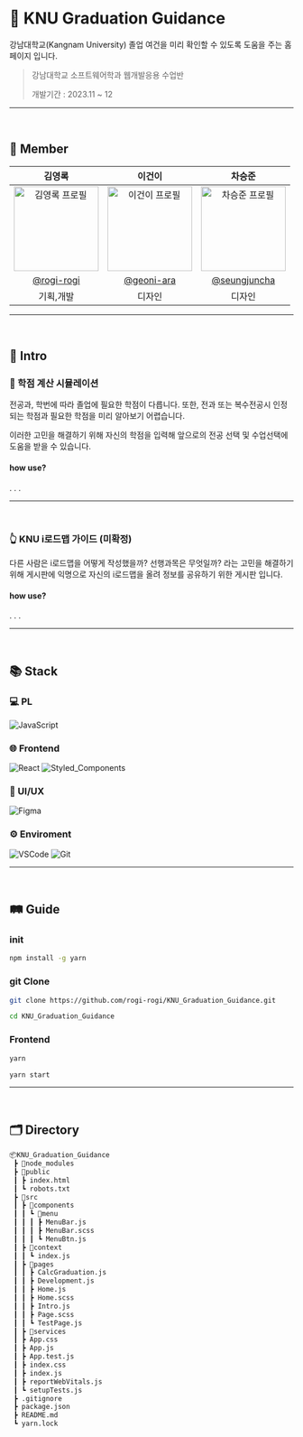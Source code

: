 # 🏫 KNU Graduation Guidance

강남대학교(Kangnam University) 졸업 여건을 미리 확인할 수 있도록 도움을 주는 홈페이지 입니다.

> 강남대학교 소프트웨어학과 웹개발응용 수업반
> 
> 개발기간 : 2023.11 ~ 12


<hr/><br>

## 🤝 Member

<div width="500px">
 
| 김영록 | 이건이 | 차승준 |
| :-: | :-: | :-: |
| <img src="https://avatars.githubusercontent.com/u/95115004?v=4" alt="김영록 프로필" min-width="150px" height="150px"> |<img src="https://avatars.githubusercontent.com/u/8115130?v=4" alt="이건이 프로필" min-width="150px" height="150px"> | <img src="https://avatars.githubusercontent.com/u/149284997?v=4" alt="차승준 프로필" min-width="150px" height="150px">  |
| [@rogi-rogi](https://github.com/rogi-rogi) | [@geoni-ara](https://github.com/geoni) | [@seungjuncha](https://github.com/seungjuncha) | 
| 기획,개발 | 디자인 | 디자인 |

</div>
<hr/><br>

## 👋 Intro

### 🔢 학점 계산 시뮬레이션

전공과, 학번에 따라 졸업에 필요한 학점이 다릅니다.
또한, 전과 또는 복수전공시 인정되는 학점과 필요한 학점을 미리 알아보기 어렵습니다.

이러한 고민을 해결하기 위해 자신의 학점을 입력해 앞으로의 전공 선택 및 수업선택에 도움을 받을 수 있습니다.

#### how use?

.
.
.

<hr/><br>

### 👆 KNU i로드맵 가이드 (미확정)

다른 사람은 i로드맵을 어떻게 작성했을까? 선행과목은 무엇일까? 라는 고민을 해결하기 위해 게시판에 익명으로 자신의 i로드맵을 올려 정보를 공유하기 위한 게시판 입니다.

#### how use?

.
.
.


<hr/><br>

## 📚 Stack

### 💻 PL

![JavaScript](https://img.shields.io/badge/javascript-F7DF1E?style=for-the-badge&logo=Javascript&logoColor=0D1117)

### 🌐 Frontend

![React](https://img.shields.io/badge/React-61DAFB?style=for-the-badge&logo=react&logoColor=0D1117)
![Styled_Components](https://img.shields.io/badge/Styled_Components-DB7093?style=for-the-badge&logo=Styled-Components&logoColor=white)

### 🎨 UI/UX

![Figma](https://img.shields.io/badge/Figma-F24E1E?style=for-the-badge&logo=figma&logoColor=white)

### ⚙️ Enviroment

![VSCode](https://img.shields.io/badge/VSCode-007ACC?style=for-the-badge&logo=visualstudiocode&logoColor=white)
![Git](https://img.shields.io/badge/Git-F05032?style=for-the-badge&logo=git&logoColor=white)

<hr/><br>

## 🛤️ Guide

### init
```cmd
npm install -g yarn
```

### git Clone
``` bash
git clone https://github.com/rogi-rogi/KNU_Graduation_Guidance.git

cd KNU_Graduation_Guidance
```


### Frontend
``` cmd
yarn

yarn start
```


<hr/><br>

## 🗂️ Directory

```bash
📦KNU_Graduation_Guidance
 ┣ 📂node_modules
 ┣ 📂public
 ┃ ┣ index.html
 ┃ ┗ robots.txt
 ┣ 📂src
 ┃ ┣ 📂components
 ┃ ┃ ┗ 📂menu
 ┃ ┃ ┃ ┣ MenuBar.js
 ┃ ┃ ┃ ┣ MenuBar.scss
 ┃ ┃ ┃ ┗ MenuBtn.js
 ┃ ┣ 📂context
 ┃ ┃ ┗ index.js
 ┃ ┣ 📂pages
 ┃ ┃ ┣ CalcGraduation.js
 ┃ ┃ ┣ Development.js
 ┃ ┃ ┣ Home.js
 ┃ ┃ ┣ Home.scss
 ┃ ┃ ┣ Intro.js
 ┃ ┃ ┣ Page.scss
 ┃ ┃ ┗ TestPage.js
 ┃ ┣ 📂services
 ┃ ┣ App.css
 ┃ ┣ App.js
 ┃ ┣ App.test.js
 ┃ ┣ index.css
 ┃ ┣ index.js
 ┃ ┣ reportWebVitals.js
 ┃ ┗ setupTests.js
 ┣ .gitignore
 ┣ package.json
 ┣ README.md
 ┗ yarn.lock
```

